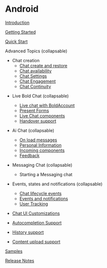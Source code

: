 # Android

[Introduction](IntroductionAndroid)

[Getting Started](GettingStartedAndroid)

[Quick Start](QuickStartAndroid)

Advanced Topics  (collapsable)

  - Chat creation
    - [Chat create and restore](ChatRestoringAndroid)
    - [Chat availability](android_chat_availability)
    - [Chat Settings](ChatSettingsAndroid)
    - [Chat Engagement](ChatEngagement)
    - [Chat Continuity](ChatContinuation)
<!--   - [Account info provider](android-AccountInfoProvider)) -->

  - Live Bold Chat  (collapsable)
    - [Live chat with BoldAccount](LiveBoldChatAdvanceAndroid)
    - [Present Forms](PresentFormsAndroid) 
    - [Live Chat components](Live-Components-android)
    - [Handover support](HandoverAndroid)
    
  - Ai Chat  (collapsable)
    - [On load messages](On-load-messages-injection-Android)
    - [Personal Information](Personal_Information)
    - [Incoming components](Incoming-component-Android)
    - [Feedback](FeedbackAndroid)

  - Messaging Chat  (collapsable)
    - Starting a Messaging chat

  - Events, states and notifications  (collapsable)
    - [Chat lifecycle events](ChatLifecycleEventsAndroid)
    - [Events and notifications](Listeners-and-subscriptions-android)
    - [User Tracking](UserTrackingAndroid)

    
  - [Chat UI Customizations](ChatCustomizationsAndroid)
  - [Autocompletion Support](Conversation-Autocomplete-android)
  - [History support](HistorySupportAndroid)
  - [Content upload support](FileUploadAndroid)
  

[Samples](https://github.com/bold360ai/bold360-mobile-samples-android)

[Release Notes](ReleaseNotesAndroid)
